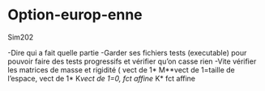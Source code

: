 # Option-europ-enne
Sim202


-Dire qui a fait quelle partie
-Garder ses fichiers tests (executable) pour pouvoir faire des tests progressifs et vérifier qu’on casse rien
-Vite vérifier les matrices de masse et rigidité ( vect de 1* M**vect de 1=taille de l’espace, vect de 1* K*vect de 1=0, fct affine* K* fct affine
